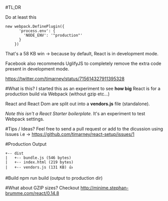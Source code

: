 #TL;DR

Do at least this

```
new webpack.DefinePlugin({
      'process.env': {
        'NODE_ENV': '"production"'
      }
    })
```
That's a 58 KB win -> because by default, React is in development mode.  

Facebook also recommends UglifyJS to completely remove the extra code present in development mode.

https://twitter.com/timarney/status/715614327911395328

#What is this?
I started this as an experiment to see **how big** React is for a production build via Webpack (without gzip etc...)

React and React Dom are split out into a **vendors.js** file (standalone).


*Note this isn't a React Starter boilerplate.*  It's an experiment to test Webpack settings.


#Tips / Ideas?
Feel free to send a pull request or add to the dicussion using Issues i.e -> https://github.com/timarney/react-setup/issues/1

#Production Output
```
+-- dist
|   +-- bundle.js (546 bytes)
|   +-- index.html (219 bytes)
|   +-- vendors.js (131 KB) 👍
```

#Build
npm run build (output to production dir)

#What about GZIP sizes?
Checkout http://minime.stephan-brumme.com/react/0.14.8
